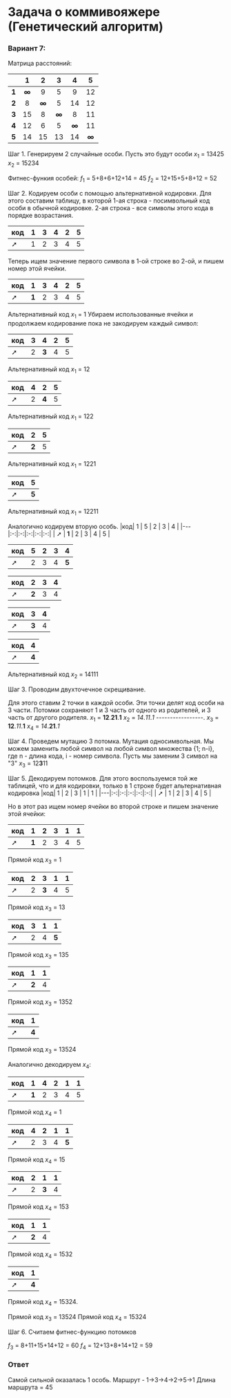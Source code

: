 # Задача о коммивояжере (Генетический алгоритм)
### Вариант 7:
Матрица расстояний:

|       | **1** | **2** | **3** | **4** | **5** |
|-------|:-----:|:-----:|:-----:|:-----:|:-----:|
| **1** | **∞** |   9   |   5   |   9   |  12   |
| **2** |   8   | **∞** |   5   |  14   |  12   |
| **3** |  15   |   8   | **∞** |   8   |  11   |
| **4** |  12   |   6   |   5   | **∞** |  11   |
| **5** |  14   |  15   |  13   |  14   | **∞** |

Шаг 1.
Генерируем 2 случайные особи. Пусть это будут особи
$x_1$ = 13425
$x_2$ = 15234

Фитнес-функия особей:
$f_1$ = 5+8+6+12+14 = 45
$f_2$ = 12+15+5+8+12 = 52

Шаг 2.
Кодируем особи с помощью альтернативной кодировки.
Для этого составим таблицу, в которой 1-ая строка - посимвольный код особи в обычной кодировке. 2-ая строка - все символы этого кода в порядке возрастания.

|код| $1$ | $3$ | $4$ | $2$ | $5$ |
|---|:-:|:-:|:-:|:-:|:-:|
| ➚ | 1 | 2 | 3 | 4 | 5 |

Теперь ищем значение первого символа в 1-ой строке во 2-ой, и пишем номер этой ячейки.

|код| 1 | $3$ | $4$ | $2$ | $5$ |
|---|:-:|:-:|:-:|:-:|:-:|
| ➚ | **1** | 2 | 3 | 4 | 5 |

Альтернативный код $x_1$ = 1
Убираем использованные ячейки и продолжаем кодирование пока не закодируем каждый символ:

|код| 3 | $4$ | $2$ | $5$ |
|---|:-:|:-:|:-:|:-:|
| ➚ | 2 | **3** | 4 | 5 |

Альтернативный код $x_1$ = 12

|код| 4 | $2$ | $5$ |
|---|:-:|:-:|:-:|
| ➚ | 2 | **4** | 5 |

Альтернативный код $x_1$ = 122

|код| 2 | $5$ |
|---|:-:|:-:|
| ➚ | **2** | 5 |

Альтернативный код $x_1$ = 1221

|код| 5 |
|---|:-:|
| ➚ | **5** |

Альтернативный код $x_1$ = 12211

Аналогично кодируем вторую особь.
|код| 1 | $5$ | $2$ | $3$ | $4$ |
|---|:-:|:-:|:-:|:-:|:-:|
| ➚ | **1** | 2 | 3 | 4 | 5 |

|код| 5 | $2$ | $3$ | $4$ |
|---|:-:|:-:|:-:|:-:|
| ➚ | 2 | 3 | 4 | **5** |

|код| 2 | $3$ | $4$ |
|---|:-:|:-:|:-:|
| ➚ | **2** | 3 | 4 |

|код| 3 | $4$ |
|---|:-:|:-:|
| ➚ | **3** | 4 |

|код| 4 |
|---|:-:|
| ➚ | **4** |

Альтернативный код $x_2$ = 14111

Шаг 3.
Проводим двухточечное скрещивание.

Для этого ставим 2 точки в каждой особи. Эти точки делят код особи на 3 части. Потомки сохраняют 1 и 3 часть от одного из родителей, и 3 часть от другого родителя.
$x_1$ = **12**.**21**.**1**
$x_2$ = *14*.*11*.*1*
-----------------.
$x_3$ = **12**.*11*.**1**
$x_4$ = *14*.**21**.*1*

Шаг 4.
Проведем мутацию 3 потомка.
Мутация односимвольная. Мы можем заменить любой символ на любой символ множества {1; n-i}, где n - длина кода, i - номер символа.
Пусть мы заменим 3 символ на "3"
$x_3$ = 12**3**11

Шаг 5.
Декодируем потомков.
Для этого воспользуемся той же таблицей, что и для кодировки, только в 1 строке будет альтернативная кодировка
|код| $1$ | $2$ | $3$ | $1$ | $1$ |
|---|:-:|:-:|:-:|:-:|:-:|
| ➚ | 1 | 2 | 3 | 4 | 5 |

Но в этот раз ищем номер ячейки во второй строке и пишем значение этой ячейки:

|код| 1 | $2$ | $3$ | $1$ | $1$ |
|---|:-:|:-:|:-:|:-:|:-:|
| ➚ | **1** | 2 | 3 | 4 | 5 |

Прямой код $x_3$ = 1

|код| 2 | $3$ | $1$ | $1$ |
|---|:-:|:-:|:-:|:-:|
| ➚ | 2 | **3** | 4 | 5 |

Прямой код $x_3$ = 13

|код| 3 | $1$ | $1$ |
|---|:-:|:-:|:-:|
| ➚ | 2 | 4 | **5** |

Прямой код $x_3$ = 135

|код| 1 | $1$ |
|---|:-:|:-:|
| ➚ | **2** | 4 |

Прямой код $x_3$ = 1352

|код| 1 |
|---|:-:|
| ➚ | **4** |

Прямой код $x_3$ = 13524

Аналогично декодируем $x_4$:

|код| 1 | $4$ | $2$ | $1$ | $1$ |
|---|:-:|:-:|:-:|:-:|:-:|
| ➚ | **1** | 2 | 3 | 4 | 5 |

Прямой код $x_4$ = 1

|код| 4 | $2$ | $1$ | $1$ |
|---|:-:|:-:|:-:|:-:|
| ➚ | 2 | 3 | 4 | **5** |

Прямой код $x_4$ = 15

|код| 2 | $1$ | $1$ |
|---|:-:|:-:|:-:|
| ➚ | 2 | **3** | 4 |

Прямой код $x_4$ = 153

|код| 1 | $1$ |
|---|:-:|:-:|
| ➚ | **2** | 4 |

Прямой код $x_4$ = 1532

|код| 1 |
|---|:-:|
| ➚ | **4** |

Прямой код $x_4$ = 15324.

Прямой код $x_3$ = 13524
Прямой код $x_4$ = 15324

Шаг 6.
Считаем фитнес-функцию потомков

$f_3$ = 8+11+15+14+12 = 60
$f_4$ = 12+13+8+14+12 = 59

### Ответ
Самой сильной оказалась 1 особь.
Маршрут - 1->3->4->2->5->1
Длина маршрута = 45